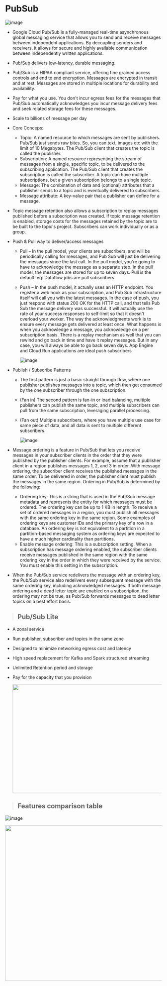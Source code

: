 # PubSub

  ![image](https://github.com/user-attachments/assets/545f1bd4-4350-40ff-9517-58f7fc78fd42)

- Google Cloud Pub/Sub is a fully-managed real-time asynchronous global messaging service that allows you to send and receive messages between independent applications. By decoupling senders and receivers, it allows for secure and highly available communication between independently written applications.
- Pub/Sub delivers low-latency, durable messaging.
- Pub/Sub is a HIPAA compliant service, offering fine grained access controls and end to end encryption. Messages are encrypted in transit and at rest. Messages are stored in multiple locations for durability and availability.
- Pay for what you use. You don't incur egress fees for the messages that Pub/Sub automatically acknowledges you incur message delivery fees and seek related storage fees for these messages.
- Scale to billions of message per day
  
- Core Conceps:
  - Topic: A named resource to which messages are sent by publishers. Pub/Sub just sends raw bites. So, you can text, images etc with the limit of 10 Megabytes. The Pub/Sub client that creates the topic is called the publisher.
  - Subscription: A named resource representing the stream of messages from a single, specific topic, to be delivered to the subscribing application. The Pub/Sub client that creates the subscription is called the subscriber. A topic can have multiple subscriptions, but a given subscription belongs to a single topic.
  - Message: The combination of data and (optional) attributes that a publisher sends to a topic and is eventually delivered to subscribers.
  - Message attribute: A key-value pair that a publisher can define for a message.

- Topic message retention also allows a subscription to replay messages published before a subscription was created. If topic message retention is enabled, storage costs for the messages retained by the topic are to be built to the topic's project. Subscribers can work individually or as a group.

- Push & Pull way to deliver/access messages
  - Pull – In the pull model, your clients are subscribers, and will be periodically calling for messages, and Pub Sub will just be delivering the messages since the last call. In the pull model, you're going to have to acknowledge the message as a separate step. In the pull model, the messages are stored for up to seven days. Pull is the default. eg. Dataflow jobs are pull subscribers
  - Push –  In the push model, it actually uses an HTTP endpoint. You register a web hook as your subscription, and Pub Sub infrastructure itself will call you with the latest messages. In the case of push, you just respond with status 200 OK for the HTTP call, and that tells Pub Sub the message delivery was successful. It will actually use the rate of your success responses to self-limit so that it doesn't overload your worker. The way the acknowledgments work is to ensure every message gets delivered at least once. What happens is when you acknowledge a message, you acknowledge on a per subscription basis. There is a replay mechanism as well that you can rewind and go back in time and have it replay messages. But in any case, you will always be able to go back seven days. App Engine and Cloud Run applications are ideal push subscribers

     ![image](https://user-images.githubusercontent.com/19702456/222902406-d38d24e7-1e1a-409d-b60f-5c0c1c9849df.png)

- Publish / Subscribe Patterns
  - The first pattern is just a basic straight through flow, where one publisher publishes messages into a topic, which then get consumed by the one subscriber through the one subscription.
  - (Fan in) The second pattern is fan-in or load balancing, multiple publishers can publish the same topic, and multiple subscribers can pull from the same subscription, leveraging parallel processing.
  - (Fan out) Multiple subscribers, where you have multiple use case for same piece of data, and all data is sent to multiple different subscribers. 

    ![image](https://github.com/user-attachments/assets/62483277-4b46-4ccd-8166-7ce183315cd5)

- Message ordering is a feature in Pub/Sub that lets you receive messages in your subscriber clients in the order that they were published by the publisher clients. For example, assume that a publisher client in a region publishes messages 1, 2, and 3 in order. With message ordering, the subscriber client receives the published messages in the same order. To be delivered in order, the publisher client must publish the messages in the same region. Ordering in Pub/Sub is determined by the following:
  - Ordering key: This is a string that is used in the Pub/Sub message metadata and represents the entity for which messages must be ordered. The ordering key can be up to 1 KB in length. To receive a set of ordered messages in a region, you must publish all messages with the same ordering key in the same region. Some examples of ordering keys are customer IDs and the primary key of a row in a database. An ordering key is not equivalent to a partition in a partition-based messaging system as ordering keys are expected to have a much higher cardinality than partitions.
  - Enable message ordering: This is a subscription setting. When a subscription has message ordering enabled, the subscriber clients receive messages published in the same region with the same ordering key in the order in which they were received by the service. You must enable this setting in the subscription.

- When the Pub/Sub service redelivers the message with an ordering key, the Pub/Sub service also redelivers every subsequent message with the same ordering key, including acknowledged messages. If both message ordering and a dead letter topic are enabled on a subscription, the ordering may not be true, as Pub/Sub forwards messages to dead letter topics on a best effort basis. 


> ## Pub/Sub Lite
- A zonal service
- Run publisher, subscriber and topics in the same zone
- Designed to minimize networking egress cost and latency
- High speed replacement for Kafka and Spark structured streaming
- Unlimited Retention period and storage
- Pay for the capacity that you provision

    <img src="https://github.com/user-attachments/assets/f5562b22-8885-4c9d-85d8-e51b12491431" width="700" height="350" >

> ## Features comparison table

   ![image](https://github.com/user-attachments/assets/f6dd3e73-f17d-413c-8580-054bf261db07)
   
  <img src="https://github.com/user-attachments/assets/6628bf44-e4b3-4a9a-92b9-b90cbbd850f9" width="700" height="500" >
  

